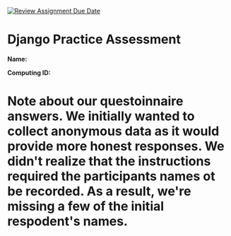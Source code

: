 [![Review Assignment Due Date](https://classroom.github.com/assets/deadline-readme-button-24ddc0f5d75046c5622901739e7c5dd533143b0c8e959d652212380cedb1ea36.svg)](https://classroom.github.com/a/xHnRfY9D)
# Django Practice Assessment

__Name:__

__Computing ID:__

# Note about our questoinnaire answers. We initially wanted to collect anonymous data as it would provide more honest responses. We didn't realize that the instructions required the participants names ot be recorded. As a result, we're missing a few of the initial respodent's names. 
